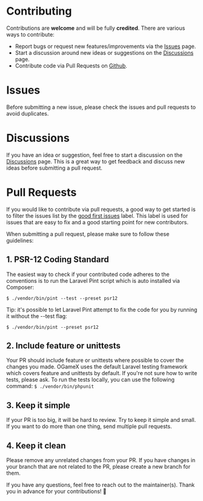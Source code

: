 # Contributing
Contributions are **welcome** and will be fully **credited**. There are various ways to contribute:

- Report bugs or request new features/improvements via the [Issues](https://github.com/lanedirt/ogamex/issues) page.
- Start a discussion around new ideas or suggestions on the [Discussions](https://github.com/lanedirt/ogamex/discussions) page.
- Contribute code via Pull Requests on [Github](https://github.com/lanedirt/ogamex).

# Issues
Before submitting a new issue, please check the issues and pull requests to avoid duplicates.

# Discussions
If you have an idea or suggestion, feel free to start a discussion on the [Discussions](https://github.com/lanedirt/ogamex/discussions) page. This is a great way to get feedback and discuss new ideas before submitting a pull request.

# Pull Requests
If you would like to contribute via pull requests, a good way to get started is to filter the issues list by the [good first issues](https://github.com/lanedirt/OGameX/labels/good%20first%20issue) label. This label is used for issues that are easy to fix and a good starting point for new contributors.

When submitting a pull request, please make sure to follow these guidelines:

## 1. PSR-12 Coding Standard
The easiest way to check if your contributed code adheres to the conventions is to run the Laravel Pint script which is auto installed via Composer:

`$ ./vendor/bin/pint --test --preset psr12`

Tip: it's possible to let Laravel Pint attempt to fix the code for you by running it without the --test flag:

`$ ./vendor/bin/pint --preset psr12`

## 2. Include feature or unittests
Your PR should include feature or unittests where possible to cover the changes you made. OGameX uses the default Laravel testing framework which covers feature and unittests by default. If you're not sure how to write tests, please ask.
To run the tests locally, you can use the following command:
`$ ./vendor/bin/phpunit`

## 3. Keep it simple
If your PR is too big, it will be hard to review. Try to keep it simple and small. If you want to do more than one thing, send multiple pull requests.

## 4. Keep it clean
Please remove any unrelated changes from your PR. If you have changes in your branch that are not related to the PR, please create a new branch for them.

If you have any questions, feel free to reach out to the maintainer(s). Thank you in advance for your contributions! 🎉